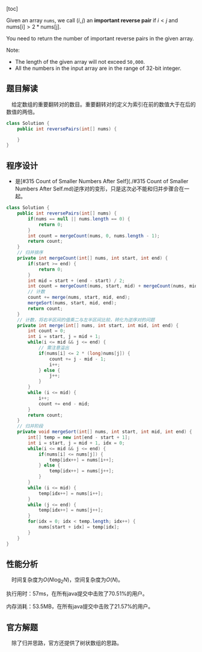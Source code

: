 [toc]

Given an array `nums`, we call $(i, j)$ an **important reverse pair** if $i < j$ and $\text{nums[i]} > 2*\text{nums[j]}$.

You need to return the number of important reverse pairs in the given array.

Note:

* The length of the given array will not exceed `50,000`.
* All the numbers in the input array are in the range of 32-bit integer.



## 题目解读

&emsp;给定数组的重要翻转对的数目。重要翻转对的定义为索引在前的数值大于在后的数值的两倍。

```java
class Solution {
    public int reversePairs(int[] nums) {

    }
}
```

## 程序设计

* 是[#315 Count of Smaller Numbers After Self](./#315 Count of Smaller Numbers After Self.md)逆序对的变形，只是这次必不能和归并步骤合在一起。

```java
class Solution {
    public int reversePairs(int[] nums) {
        if(nums == null || nums.length == 0) {
            return 0;
        }
        int count = mergeCount(nums, 0, nums.length - 1);
        return count;
    }
	// 归并排序
    private int mergeCount(int[] nums, int start, int end) {
        if(start >= end) {
            return 0;
        }
        int mid = start + (end - start) / 2;
        int count = mergeCount(nums, start, mid) + mergeCount(nums, mid + 1, end);
        // 计数
        count += merge(nums, start, mid, end);
        mergeSort(nums, start, mid, end);
        return count;
    }
	// 计数，将右半区间的值乘二与左半区间比较，转化为逆序对的问题
    private int merge(int[] nums, int start, int mid, int end) {
        int count = 0;
        int i = start, j = mid + 1;
        while(i <= mid && j <= end) {
            // 需注意溢出
            if(nums[i] <= 2 * (long)nums[j]) {
                count += j - mid - 1;
                i++;
            } else {
                j++;
            }
        }
        while (i <= mid) {
            i++;
            count += end - mid;
        }
        return count;
    }
	// 归并阶段
    private void mergeSort(int[] nums, int start, int mid, int end) {
        int[] temp = new int[end - start + 1];
        int i = start, j = mid + 1, idx = 0;
        while(i <= mid && j <= end) {
            if(nums[i] <= nums[j]) {
                temp[idx++] = nums[i++];
            } else {
                temp[idx++] = nums[j++];
            }
        }
        while (i <= mid) {
            temp[idx++] = nums[i++];
        }
        while (j <= end) {
            temp[idx++] = nums[j++];
        }
        for(idx = 0; idx < temp.length; idx++) {
            nums[start + idx] = temp[idx];
        }
    }
}
```

## 性能分析

&emsp;时间复杂度为$O(N\log_2N)$，空间复杂度为$O(N)$。

执行用时：57ms，在所有java提交中击败了70.51%的用户。

内存消耗：53.5MB，在所有java提交中击败了21.57%的用户。

## 官方解题

&emsp;除了归并思路，官方还提供了树状数组的思路。